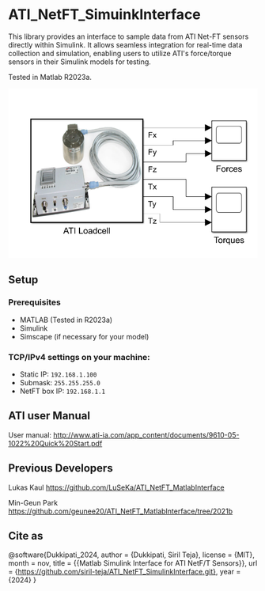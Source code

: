 # ATI_NetFT_SimuinkInterface
This library provides an interface to sample data from ATI Net-FT sensors directly within Simulink. It allows seamless integration for real-time data collection and simulation, enabling users to utilize ATI's force/torque sensors in their Simulink models for testing.

Tested in Matlab R2023a.

![Signals](signals.png)

## Setup

### Prerequisites
- MATLAB (Tested in R2023a)
- Simulink
- Simscape (if necessary for your model)

### TCP/IPv4 settings on your machine:
- Static IP: `192.168.1.100`
- Submask: `255.255.255.0`
- NetFT box IP: `192.168.1.1`

## ATI user Manual
User manual: http://www.ati-ia.com/app_content/documents/9610-05-1022%20Quick%20Start.pdf

## Previous Developers
Lukas Kaul
https://github.com/LuSeKa/ATI_NetFT_MatlabInterface

Min-Geun Park
https://github.com/geunee20/ATI_NetFT_MatlabInterface/tree/2021b


## Cite as
@software{Dukkipati_2024,
author = {Dukkipati, Siril Teja},
license = {MIT},
month = nov,
title = {{Matlab Simulink Interface for ATI NetF/T Sensors}},
url = {https://github.com/siril-teja/ATI_NetFT_SimulinkInterface.git},
year = {2024}
}